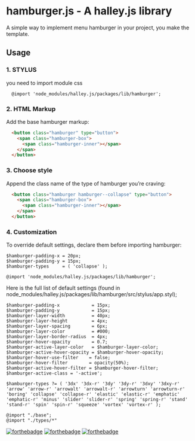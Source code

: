 # hamburger.js - A halley.js library

A simple way to implement menu hamburger in your project, you make the template.

<!-- ![](https://i.imgur.com/Tci3sh7.gif) -->

## Usage

### 1. STYLUS
you need to import module css
```STYLUS
  @import 'node_modules/halley.js/packages/lib/hamburger';
```

### 2. HTML Markup
Add the base hamburger markup:

```html
  <button class="hamburger" type="button">
    <span class="hamburger-box">
      <span class="hamburger-inner"></span>
    </span>
  </button>
```

### 3. Choose style
Append the class name of the type of hamburger you’re craving:

```html
  <button class="hamburger hamburger--collapse" type="button">
    <span class="hamburger-box">
      <span class="hamburger-inner"></span>
    </span>
  </button>
```

### 4. Customization
To override default settings, declare them before importing hamburger:

```STYLUS
$hamburger-padding-x = 20px;
$hamburger-padding-y = 15px;
$hamburger-types     = ( 'collapse' );

@import 'node_modules/halley.js/packages/lib/hamburger';
```

Here is the full list of default settings (found in node_modules/halley.js/packages/lib/hamburger/src/stylus/app.styl);

```STYLUS
$hamburger-padding-x            = 15px;
$hamburger-padding-y            = 15px;
$hamburger-layer-width          = 40px;
$hamburger-layer-height         = 4px;
$hamburger-layer-spacing        = 6px;
$hamburger-layer-color          = #000;
$hamburger-layer-border-radius  = 4px;
$hamburger-hover-opacity        = 0.7;
$hamburger-active-layer-color   = $hamburger-layer-color;
$hamburger-active-hover-opacity = $hamburger-hover-opacity;
$hamburger-hover-use-filter    = false;
$hamburger-hover-filter        = opacity(50%);
$hamburger-active-hover-filter = $hamburger-hover-filter;
$hamburger-active-class = '-active';

$hamburger-types ?= ( '3dx' '3dx-r' '3dy' '3dy-r' '3dxy' '3dxy-r' 'arrow' 'arrow-r' 'arrowalt' 'arrowalt-r' 'arrowturn' 'arrowturn-r' 'boring' 'collapse' 'collapse-r' 'elastic' 'elastic-r' 'emphatic' 'emphatic-r' 'minus' 'slider' 'slider-r' 'spring' 'spring-r' 'stand' 'stand-r' 'spin' 'spin-r' 'squeeze' 'vortex' 'vortex-r' );

@import "./base";
@import "./types/*"

```



[![forthebadge](https://forthebadge.com/images/badges/built-with-love.svg)](https://forthebadge.com)
[![forthebadge](https://forthebadge.com/images/badges/built-by-developers.svg)](https://forthebadge.com)
[![forthebadge](https://forthebadge.com/images/badges/made-with-javascript.svg)](https://forthebadge.com)

